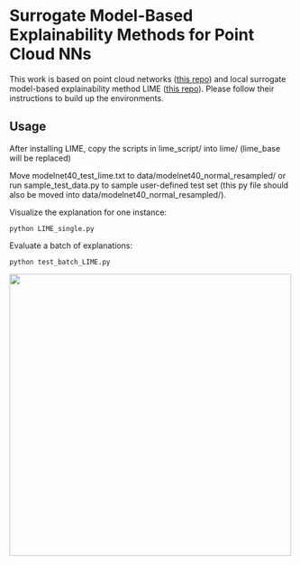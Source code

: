 Surrogate Model-Based Explainability Methods for Point Cloud NNs
==============
This work is based on point cloud networks ([this repo](https://github.com/yanx27/Pointnet_Pointnet2_pytorch)) and local surrogate model-based explainability method LIME ([this repo](https://github.com/marcotcr/lime)). Please follow their instructions to build up the environments.

Usage
--------------
After installing LIME, copy the scripts in lime_script/ into lime/ (lime_base will be replaced)

Move modelnet40_test_lime.txt to data/modelnet40_normal_resampled/ or run sample_test_data.py to sample user-defined test set (this py file should also be moved into data/modelnet40_normal_resampled/).

Visualize the explanation for one instance:

    python LIME_single.py

Evaluate a batch of explanations:

    python test_batch_LIME.py

<img src="https://github.com/Explain3D/LIME-3D/blob/main/pic/exp.png?raw=true" width="500px">
